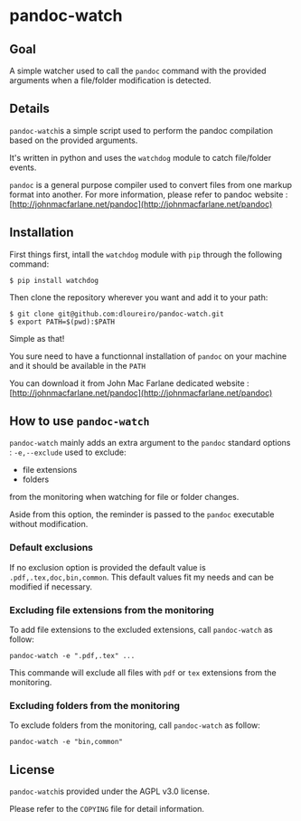 # pandoc-watch


## Goal

A simple watcher used to call the `pandoc` command with the provided arguments when a file/folder modification is detected.

## Details

`pandoc-watch`is a simple script used to perform the pandoc compilation based on the provided arguments.

It's written in python and uses the `watchdog` module to catch file/folder events.

`pandoc` is a general purpose compiler used to convert files from one markup format into another. For more information, please refer to pandoc website : [http://johnmacfarlane.net/pandoc](http://johnmacfarlane.net/pandoc)

## Installation

First things first, intall the `watchdog` module with `pip` through the following command:

    $ pip install watchdog

Then clone the repository wherever you want and add it to your path: 

    $ git clone git@github.com:dloureiro/pandoc-watch.git
    $ export PATH=$(pwd):$PATH

Simple as that!

You sure need to have a functionnal installation of `pandoc` on your machine and it should  be available in the `PATH`

You can download it from John Mac Farlane dedicated website : [http://johnmacfarlane.net/pandoc](http://johnmacfarlane.net/pandoc)

## How to use `pandoc-watch`

`pandoc-watch` mainly adds an extra argument to the `pandoc` standard options : `-e,--exclude` used to exclude:

 * file extensions
 * folders 
 
from the monitoring when watching for file or folder changes.

Aside from this option, the reminder is passed to the `pandoc` executable without modification.

### Default exclusions

If no exclusion option is provided the default value is `.pdf,.tex,doc,bin,common`. This default values fit my needs and can be modified if necessary.

### Excluding file extensions from the monitoring

To add file extensions to the excluded extensions, call `pandoc-watch` as follow:

    pandoc-watch -e ".pdf,.tex" ...

This commande will exclude all files with `pdf` or `tex` extensions from the monitoring.

### Excluding folders from the monitoring

To exclude folders from the monitoring, call `pandoc-watch` as follow:

    pandoc-watch -e "bin,common"

## License

`pandoc-watch`is provided under the AGPL v3.0 license.

Please refer to the `COPYING` file for detail information.